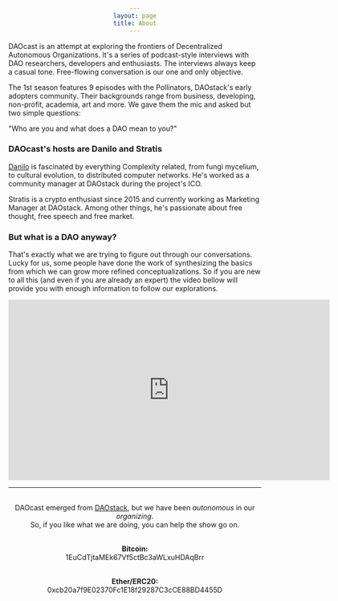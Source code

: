 ```yaml
---
layout: page
title: About
---
```


DAOcast is an attempt at exploring the frontiers of Decentralized Autonomous Organizations. It's a series of podcast-style interviews with DAO researchers, developers and enthusiasts. The interviews always keep a casual tone. Free-flowing conversation is our one and only objective.

The 1st season features 9 episodes with the Pollinators, DAOstack's early adopters community. Their backgrounds range from business, developing, non-profit, academia, art and more. We gave them the mic and asked but two simple questions:

"Who are you and what does a DAO mean to you?"

### DAOcast's hosts are Danilo and Stratis

[Danilo](https://www.youtube.com/watch?v=mgK8QFYdbNk) is fascinated by everything Complexity related, from fungi mycelium, to cultural evolution, to distributed computer networks. He's worked as a community manager at DAOstack during the project's ICO.

Stratis is a crypto enthusiast since 2015 and currently working as Marketing Manager at DAOstack. Among other things, he's passionate about free thought, free speech and free market.

### But what is a DAO anyway?

That's exactly what we are trying to figure out through our conversations. Lucky for us, some people have done the work of synthesizing the basics from which we can grow more refined conceptualizations. So if you are new to all this (and even if you are already an expert) the video bellow will provide you with enough information to follow our explorations.

<iframe width="640" height="360" src="https://www.youtube.com/embed/ETfaSaywXqM" frameborder="0" allow="autoplay; encrypted-media" webkitallowfullscreen mozallowfullscreen allowfullscreen></iframe>

---

<html>
<head>
<style>
div {
    width: auto;
    text-align:center;
}

div.a {
    word-wrap: break-word;
    font-size: 15;
}

</style>
</head>
<body>

<div class="a"><br>DAOcast emerged from <a href="https://daostack.io/">DAOstack</a>, but we have been <i>autonomous</i> in our <i>organizing</i>.<br>So, if you like what we are doing, you can help the show go on.<br><br>

<b>Bitcoin:</b><br>
1EuCdTjtaMEk67Vf5ctBc3aWLxuHDAqBrr<br><br>

<b>Ether/ERC20:</b><br>
0xcb20a7f9E02370Fc1E18f29287C3cCE88BD4455D</div>


</body>
</html>
